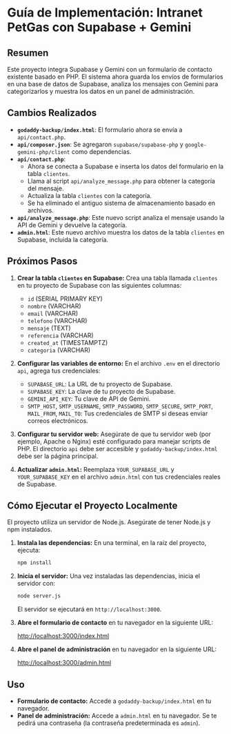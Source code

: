 
# Guía de Implementación: Intranet PetGas con Supabase + Gemini

## Resumen

Este proyecto integra Supabase y Gemini con un formulario de contacto existente basado en PHP. El sistema ahora guarda los envíos de formularios en una base de datos de Supabase, analiza los mensajes con Gemini para categorizarlos y muestra los datos en un panel de administración.

## Cambios Realizados

*   **`godaddy-backup/index.html`**: El formulario ahora se envía a `api/contact.php`.
*   **`api/composer.json`**: Se agregaron `supabase/supabase-php` y `google-gemini-php/client` como dependencias.
*   **`api/contact.php`**:
    *   Ahora se conecta a Supabase e inserta los datos del formulario en la tabla `clientes`.
    *   Llama al script `api/analyze_message.php` para obtener la categoría del mensaje.
    *   Actualiza la tabla `clientes` con la categoría.
    *   Se ha eliminado el antiguo sistema de almacenamiento basado en archivos.
*   **`api/analyze_message.php`**: Este nuevo script analiza el mensaje usando la API de Gemini y devuelve la categoría.
*   **`admin.html`**: Este nuevo archivo muestra los datos de la tabla `clientes` en Supabase, incluida la categoría.

## Próximos Pasos

1.  **Crear la tabla `clientes` en Supabase:**
    Crea una tabla llamada `clientes` en tu proyecto de Supabase con las siguientes columnas:
    *   `id` (SERIAL PRIMARY KEY)
    *   `nombre` (VARCHAR)
    *   `email` (VARCHAR)
    *   `telefono` (VARCHAR)
    *   `mensaje` (TEXT)
    *   `referencia` (VARCHAR)
    *   `created_at` (TIMESTAMPTZ)
    *   `categoria` (VARCHAR)

2.  **Configurar las variables de entorno:**
    En el archivo `.env` en el directorio `api`, agrega tus credenciales:
    *   `SUPABASE_URL`: La URL de tu proyecto de Supabase.
    *   `SUPABASE_KEY`: La clave de tu proyecto de Supabase.
    *   `GEMINI_API_KEY`: Tu clave de API de Gemini.
    *   `SMTP_HOST`, `SMTP_USERNAME`, `SMTP_PASSWORD`, `SMTP_SECURE`, `SMTP_PORT`, `MAIL_FROM`, `MAIL_TO`: Tus credenciales de SMTP si deseas enviar correos electrónicos.

3.  **Configurar tu servidor web:**
    Asegúrate de que tu servidor web (por ejemplo, Apache o Nginx) esté configurado para manejar scripts de PHP. El directorio `api` debe ser accesible y `godaddy-backup/index.html` debe ser la página principal.

4.  **Actualizar `admin.html`:**
    Reemplaza `YOUR_SUPABASE_URL` y `YOUR_SUPABASE_KEY` en el archivo `admin.html` con tus credenciales reales de Supabase.

## Cómo Ejecutar el Proyecto Localmente

El proyecto utiliza un servidor de Node.js. Asegúrate de tener Node.js y npm instalados.

1.  **Instala las dependencias:**
    En una terminal, en la raíz del proyecto, ejecuta:
    ```bash
    npm install
    ```

2.  **Inicia el servidor:**
    Una vez instaladas las dependencias, inicia el servidor con:
    ```bash
    node server.js
    ```
    El servidor se ejecutará en `http://localhost:3000`.

3.  **Abre el formulario de contacto** en tu navegador en la siguiente URL:

    [http://localhost:3000/index.html](http://localhost:3000/index.html)

4.  **Abre el panel de administración** en tu navegador en la siguiente URL:

    [http://localhost:3000/admin.html](http://localhost:3000/admin.html)

## Uso

*   **Formulario de contacto:** Accede a `godaddy-backup/index.html` en tu navegador.
*   **Panel de administración:** Accede a `admin.html` en tu navegador. Se te pedirá una contraseña (la contraseña predeterminada es `admin`).
